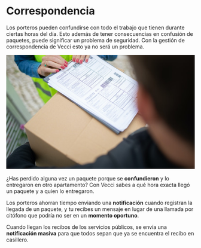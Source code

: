 # Correspondencia

Los porteros pueden confundirse con todo el trabajo que tienen durante ciertas horas del día. Esto además de tener consecuencias en confusión de paquetes, puede significar un problema de seguridad. Con la gestión de correspondencia de Vecci esto ya no será un problema.

![70;;c](https://raw.githubusercontent.com/cjortegon/vecci.co/master/blog/images/package_receiving.jpg)

¿Has perdido alguna vez un paquete porque se <strong>confundieron</strong> y lo entregaron en otro apartamento? Con Vecci sabes a qué hora exacta llegó un paquete y a quien lo entregaron.

Los porteros ahorran tiempo enviando una <strong>notificación</strong> cuando registran la llegada de un paquete, y tu recibes un mensaje en lugar de una llamada por citófono que podría no ser en un <strong>momento oportuno</strong>.

Cuando llegan los recibos de los servicios públicos, se envía una <strong>notificación masiva</strong> para que todos sepan que ya se encuentra el recibo en casillero.
